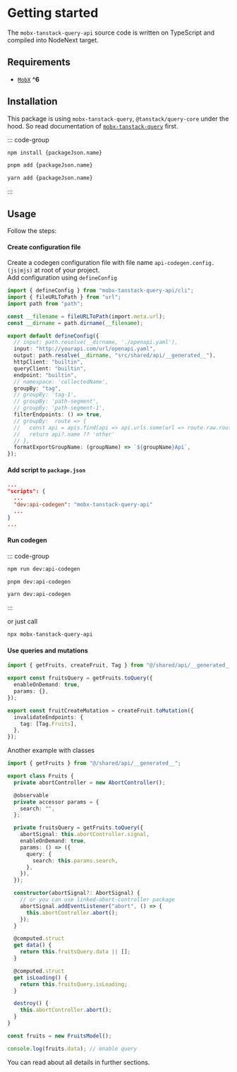 # Getting started  

The `mobx-tanstack-query-api` source code is written on TypeScript and compiled into NodeNext target.   

## Requirements  

- [`MobX`](https://mobx.js.org) **^6**  

## Installation   

This package is using `mobx-tanstack-query`, `@tanstack/query-core` under the hood. So read documentation of [`mobx-tanstack-query`](https://github.com/js2me/mobx-tanstack-query) first.  

::: code-group

```bash [npm]
npm install {packageJson.name}
```

```bash [pnpm]
pnpm add {packageJson.name}
```

```bash [yarn]
yarn add {packageJson.name}
```

:::

## Usage   

Follow the steps:   

#### Create configuration file   

Create a codegen configuration file with file name `api-codegen.config.(js|mjs)` at root of your project.  
Add configuration using `defineConfig`  


```ts
import { defineConfig } from "mobx-tanstack-query-api/cli";
import { fileURLToPath } from "url";
import path from "path";

const __filename = fileURLToPath(import.meta.url);
const __dirname = path.dirname(__filename);

export default defineConfig({
  // input: path.resolve(__dirname, './openapi.yaml'),
  input: "http://yourapi.com/url/openapi.yaml",
  output: path.resolve(__dirname, "src/shared/api/__generated__"),
  httpClient: "builtin",
  queryClient: "builtin",
  endpoint: "builtin",
  // namespace: 'collectedName',
  groupBy: "tag",
  // groupBy: 'tag-1',
  // groupBy: 'path-segment',
  // groupBy: 'path-segment-1',
  filterEndpoints: () => true,
  // groupBy:  route => {
  //   const api = apis.find(api => api.urls.some(url => route.raw.route.startsWith(url)))
  //   return api?.name ?? 'other'
  // },
  formatExportGroupName: (groupName) => `${groupName}Api`,
});
```

#### Add script to `package.json`

```json
...
"scripts": {
  ...
  "dev:api-codegen": "mobx-tanstack-query-api"
  ...
}
...
```   

#### Run codegen   


::: code-group

```bash [npm]
npm run dev:api-codegen
```

```bash [pnpm]
pnpm dev:api-codegen
```

```bash [yarn]
yarn dev:api-codegen
```

:::

or just call   

```bash  
npx mobx-tanstack-query-api
```

#### Use queries and mutations

```ts
import { getFruits, createFruit, Tag } from "@/shared/api/__generated__";

export const fruitsQuery = getFruits.toQuery({
  enableOnDemand: true,
  params: {},
});

export const fruitCreateMutation = createFruit.toMutation({
  invalidateEndpoints: {
    tag: [Tag.Fruits],
  },
});
```

Another example with classes

```ts
import { getFruits } from "@/shared/api/__generated__";

export class Fruits {
  private abortController = new AbortController();

  @observable
  private accessor params = {
    search: "",
  };

  private fruitsQuery = getFruits.toQuery({
    abortSignal: this.abortController.signal,
    enableOnDemand: true,
    params: () => ({
      query: {
        search: this.params.search,
      },
    }),
  });

  constructor(abortSignal?: AbortSignal) {
    // or you can use linked-abort-controller package
    abortSignal.addEventListener("abort", () => {
      this.abortController.abort();
    });
  }

  @computed.struct
  get data() {
    return this.fruitsQuery.data || [];
  }

  @computed.struct
  get isLoading() {
    return this.fruitsQuery.isLoading;
  }

  destroy() {
    this.abortController.abort();
  }
}

const fruits = new FruitsModel();

console.log(fruits.data); // enable query
```

You can read about all details in further sections.   
